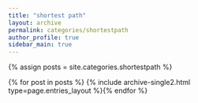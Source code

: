 ```yaml
---
title: "shortest path"
layout: archive
permalink: categories/shortestpath
author_profile: true
sidebar_main: true
---
```


{% assign posts = site.categories.shortestpath %}

{% for post in posts %} {% include archive-single2.html type=page.entries_layout %}{% endfor %}
